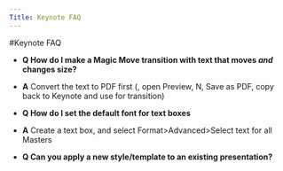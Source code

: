 ```yaml
---
Title: Keynote FAQ
---
```

#Keynote FAQ
- **Q How do I make a Magic Move transition with text that moves *and* changes size?**
- **A** Convert the text to PDF first (<COPY>, open Preview, <CMD>N, Save as PDF, copy back to Keynote and use for transition)

- **Q How do I set the default font for text boxes**
- **A** Create a text box, and select Format>Advanced>Select text for all Masters

- **Q Can you apply a new style/template to an existing presentation?**
